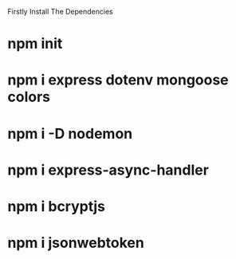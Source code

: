 Firstly Install The Dependencies

# npm init
# npm i express dotenv mongoose colors
# npm i -D nodemon
# npm i express-async-handler
# npm i bcryptjs
# npm i jsonwebtoken



